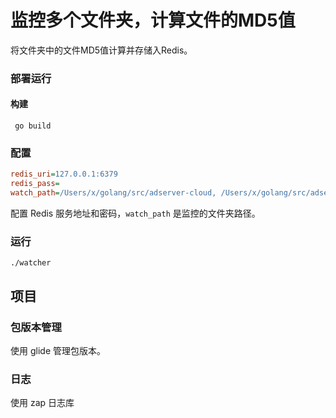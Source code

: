 # 监控多个文件夹，计算文件的MD5值

将文件夹中的文件MD5值计算并存储入Redis。

### 部署运行

 #### 构建
 
```
 go build
```

### 配置

```ini
redis_uri=127.0.0.1:6379
redis_pass=
watch_path=/Users/x/golang/src/adserver-cloud, /Users/x/golang/src/adserver-cloud/app
``` 

配置 Redis 服务地址和密码，`watch_path` 是监控的文件夹路径。

### 运行

```text
./watcher
```

## 项目

### 包版本管理

使用 glide 管理包版本。

### 日志

使用 zap 日志库